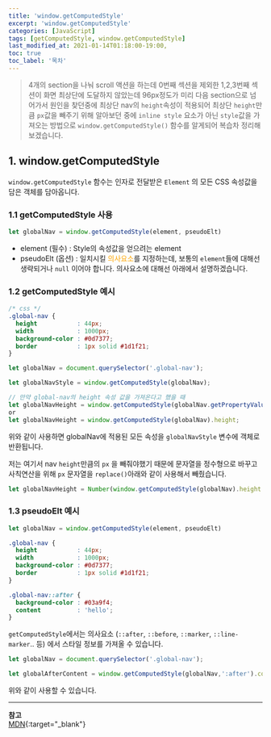 ```yaml
---
title: 'window.getComputedStyle'
excerpt: 'window.getComputedStyle' 
categories: [JavaScript]
tags: [getComputedStyle, window.getComputedStyle]
last_modified_at: 2021-01-14T01:18:00-19:00, 
toc: true 
toc_label: '목차'
---
```


> 4개의 section을 나눠 scroll 액션을 하는데 0번째 섹션을 제외한 1,2,3번째 섹션이 화면 최상단에 도달하지 않았는데 96px정도가
> 미리 다음 section으로 넘어가서 원인을 찾던중에 최상단 nav의 `height`속성이 적용되어 최상단 `height`만큼 `px`값을 빼주기 
> 위해 알아보던 중에 `inline style` 요소가 아닌 `style`값을 가져오는 방법으로 `window.getComputedStyle()` 함수를 알게되어 복습차
> 정리해보겠습니다.

## 1. window.getComputedStyle

`window.getComputedStyle` 함수는 인자로 전달받은 `Element` 의 모든 CSS 속성값을 담은 객체를 담아옵니다.

### 1.1 getComputedStyle 사용

```js
let globalNav = window.getComputedStyle(element, pseudoElt)
```

- element (필수) : Style의 속성값을 얻으려는 element
- pseudoElt (옵션) : 일치시킬 <span style="color:orange">의사요소</span>를 지정하는데, 보통의 `element`들에 대해선 생략되거나
  `null` 이어야 합니다. 의사요소에 대해선 아래에서 설명하겠습니다.

### 1.2 getComputedStyle 예시

```css
/* css */
.global-nav {
  height           : 44px;
  width            : 1000px;
  background-color : #0d7377;
  border           : 1px solid #1d1f21;
}
```

```js
let globalNav = document.querySelector('.global-nav');

let globalNavStyle = window.getComputedStyle(globalNav);

// 만약 global-nav의 height 속성 값을 가져온다고 했을 때
let globalNavHeight = window.getComputedStyle(globalNav.getPropertyValue('height'));
or
let globalNavHeight = window.getComputedStyle(globalNav).height;
```

위와 같이 사용하면 globalNav에 적용된 모든 속성을 `globalNavStyle` 변수에 객체로 반환됩니다.

저는 여기서 nav `height`만큼의 `px` 을 빼줘야했기 때문에 문자열을 정수형으로 바꾸고 사칙연산을 위해 `px` 문자열을 `replace()`아래와 같이 사용해서 빼줬습니다.

```js
let globalNavHeight = Number(window.getComputedStyle(globalNav).height.replace('px', ''))
```

### 1.3 pseudoElt 예시

```js
let globalNav = window.getComputedStyle(element, pseudoElt)
```

```css
.global-nav {
  height           : 44px;
  width            : 1000px;
  background-color : #0d7377;
  border           : 1px solid #1d1f21;
}

.global-nav::after {
  background-color : #03a9f4;
  content          : 'hello';
}
```

`getComputedStyle`에서는 의사요소 (`::after`, `::before`, `::marker`, `::line-marker`.. 등) 에서 스타일 정보를 가져올 수 있습니다.

```js
let globalNav = document.querySelector('.global-nav');

let globalAfterContent = window.getComputedStyle(globalNav,':after').content
```

위와 같이 사용할 수 있습니다.

---

**참고** <br>
[MDN](https://developer.mozilla.org/ko/docs/Web/API/Window/getComputedStyle){:target="\_blank"} <br>


